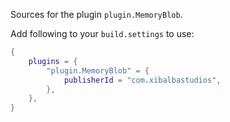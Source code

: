 Sources for the plugin `plugin.MemoryBlob`.

Add following to your `build.settings` to use:
```lua
{
    plugins = {
        "plugin.MemoryBlob" = {
            publisherId = "com.xibalbastudios",
        },
    },
}
```
